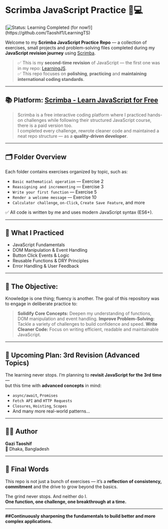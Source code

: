 # Scrimba JavaScript Practice 🧠💻
[![Status: Learning Completed (for now!)](https://img.shields.io/badge/Status-Learning%20Completed%20(for%20now!)-brightgreen.svg?style=for-the-badge)](https://github.com/Taoshif1/LearningTS)

Welcome to my **Scrimba JavaScript Practice Repo** — a collection of exercises, small projects and problem-solving files completed during my **JavaScript revision journey** using [Scrimba](https://scrimba.com/).

> ✅ This is my **second-time revision** of JavaScript — the first one was in my repo: [LearningJS](https://github.com/Taoshif1/Learning-JavaScript).  
> ✅ This repo focuses on **polishing**, **practicing** and **maintaining international coding standards**.

---

## 📚 Platform: [Scrimba - Learn JavaScript for Free](https://scrimba.com)

> Scrimba is a free interactive coding platform where I practiced hands-on challenges while following their structured JavaScript course, there is a paid version too.  
> I completed every challenge, rewrote cleaner code and maintained a neat repo structure — as a **quality-driven developer**.

---

## 🗂️ Folder Overview

Each folder contains exercises organized by topic, such as:

- `Basic mathematical operation` — Exercise 2  
- `Reassigning and incrementing` — Exercise 3  
- `Write your first function` — Exercise 5  
- `Render a welcome message` — Exercise 10  
- `Calculator challenge`, `on-Click`, `Create Save Feature`, and more

✅ All code is written by me and uses modern JavaScript syntax (ES6+).

---

## 🧠 What I Practiced

- JavaScript Fundamentals
- DOM Manipulation & Event Handling
- Button Click Events & Logic
- Reusable Functions & DRY Principles
- Error Handling & User Feedback

---
## 🎯 The Objective:
Knowledge is one thing; fluency is another. The goal of this repository was to engage in deliberate practice to:

> **Solidify Core Concepts:** Deepen my understanding of functions, DOM manipulation and event handling.
> **Improve Problem-Solving:** Tackle a variety of challenges to build confidence and speed.
> **Write Cleaner Code:** Focus on writing efficient, readable and maintainable JavaScript.

---

## 🔁 Upcoming Plan: **3rd Revision (Advanced Topics)**

The learning never stops. I’m planning to **revisit JavaScript for the 3rd time** —  
but this time with **advanced concepts** in mind:

- `async/await`, `Promises`
- `Fetch API` and `HTTP Requests`
- `Closures`, `Hoisting`, `Scopes`
- And many more real-world patterns...

---

## 🙋‍♂️ Author

**Gazi Taoshif**  
📍 Dhaka, Bangladesh  

---

## 💬 Final Words

This repo is not just a bunch of exercises — it’s a **reflection of consistency, commitment** and the drive to grow beyond the basics.  

The grind never stops. And neither do I.  
**One function, one challenge, one breakthrough at a time.**

---

**##Continuously sharpening the fundamentals to build better and more complex applications.**

